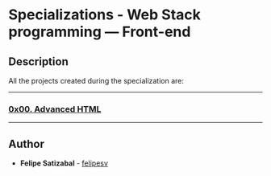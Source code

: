 # Specializations - Web Stack programming ― Front-end 

## Description
All the projects created during the specialization are:

---

### [0x00. Advanced HTML](./0x00-html_advanced)

---

## Author
* **Felipe Satizabal** - [felipesv](https://github.com/felipesv)